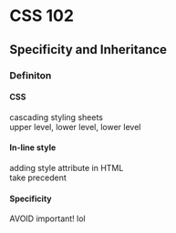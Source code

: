 # CSS 102 
## Specificity and Inheritance 

### Definiton 
#### CSS 
cascading styling sheets <br>
upper level, lower level, lower level 

#### In-line style
adding style attribute in HTML <br>
take precedent 

#### Specificity


AVOID important! lol


